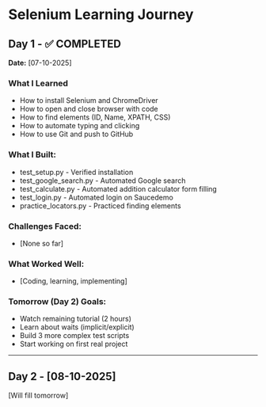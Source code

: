 # Selenium Learning Journey

## Day 1 - ✅ COMPLETED

**Date:** [07-10-2025]

### What I Learned
- How to install Selenium and ChromeDriver
- How to open and close browser with code
- How to find elements (ID, Name, XPATH, CSS)
- How to automate typing and clicking
- How to use Git and push to GitHub

### What I Built:
- test_setup.py - Verified installation
- test_google_search.py - Automated Google search
- test_calculate.py - Automated addition calculator form filling
- test_login.py - Automated login on Saucedemo
- practice_locators.py - Practiced finding elements

### Challenges Faced:
- [None so far]

### What Worked Well:
- [Coding, learning, implementing]

### Tomorrow (Day 2) Goals:
- Watch remaining tutorial (2 hours)
- Learn about waits (implicit/explicit)
- Build 3 more complex test scripts
- Start working on first real project

---

## Day 2 - [08-10-2025]
[Will fill tomorrow]